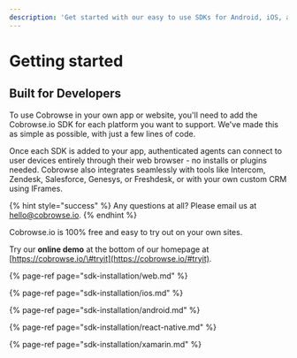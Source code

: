 ```yaml
---
description: 'Get started with our easy to use SDKs for Android, iOS, and Web.'
---
```


# Getting started

## Built for Developers

To use Cobrowse in your own app or website, you'll need to add the Cobrowse.io SDK for each platform you want to support. We've made this as simple as possible, with just a few lines of code.

Once each SDK is added to your app, authenticated agents can connect to user devices entirely through their web browser - no installs or plugins needed. Cobrowse also integrates seamlessly with tools like Intercom, Zendesk, Salesforce, Genesys, or Freshdesk, or with your own custom CRM using IFrames.

{% hint style="success" %}
Any questions at all? Please email us at [hello@cobrowse.io](mailto:hello@cobrowse.io).
{% endhint %}

Cobrowse.io is 100% free and easy to try out on your own sites. 

Try our **online demo** at the bottom of our homepage at [https://cobrowse.io/\#tryit](https://cobrowse.io/#tryit).

{% page-ref page="sdk-installation/web.md" %}

{% page-ref page="sdk-installation/ios.md" %}

{% page-ref page="sdk-installation/android.md" %}

{% page-ref page="sdk-installation/react-native.md" %}

{% page-ref page="sdk-installation/xamarin.md" %}



